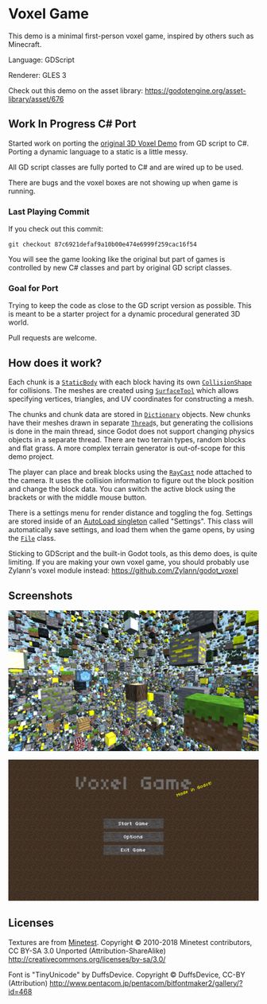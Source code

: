 # Voxel Game

This demo is a minimal first-person voxel game,
inspired by others such as Minecraft.

Language: GDScript

Renderer: GLES 3

Check out this demo on the asset library: https://godotengine.org/asset-library/asset/676

## Work In Progress C# Port

Started work on porting the [original 3D Voxel Demo](https://godotengine.org/asset-library/asset/676) from GD script to C#.
Porting a dynamic language to a static is a little messy. 

All GD script classes are fully ported to C# and are wired up to be used.

There are bugs and the voxel boxes are not showing up when game is running.

### Last Playing Commit

If you check out this commit:

```
git checkout 87c6921defaf9a10b00e474e6999f259cac16f54
```

You will see the game looking like the original but part of games is controlled by new C# classes and part by original GD script classes.

### Goal for Port

Trying to keep the code as close to the GD script version as possible. 
This is meant to be a starter project for a dynamic procedural generated 3D world.

Pull requests are welcome.

## How does it work?

Each chunk is a
[`StaticBody`](https://docs.godotengine.org/en/latest/classes/class_staticbody.html)
with each block having its own
[`CollisionShape`](https://docs.godotengine.org/en/latest/classes/class_collisionshape.html)
for collisions. The meshes are created using
[`SurfaceTool`](https://docs.godotengine.org/en/latest/classes/class_surfacetool.html)
which allows specifying vertices, triangles, and UV coordinates
for constructing a mesh.

The chunks and chunk data are stored in
[`Dictionary`](https://docs.godotengine.org/en/latest/classes/class_dictionary.html)
objects. New chunks have their meshes drawn in separate
[`Thread`](https://docs.godotengine.org/en/latest/classes/class_thread.html)s,
but generating the collisions is done in the main thread, since Godot does
not support changing physics objects in a separate thread. There
are two terrain types, random blocks and flat grass. A more
complex terrain generator is out-of-scope for this demo project.

The player can place and break blocks using the
[`RayCast`](https://docs.godotengine.org/en/latest/classes/class_raycast.html)
node attached to the camera. It uses the collision information to
figure out the block position and change the block data. You can
switch the active block using the brackets or with the middle mouse button.

There is a settings menu for render distance and toggling the fog.
Settings are stored inside of an
[AutoLoad singleton](https://docs.godotengine.org/en/latest/getting_started/step_by_step/singletons_autoload.html)
called "Settings". This class will automatically save
settings, and load them when the game opens, by using the
[`File`](https://docs.godotengine.org/en/latest/classes/class_file.html) class.

Sticking to GDScript and the built-in Godot tools, as this demo does, is
quite limiting. If you are making your own voxel game, you should probably
use Zylann's voxel module instead: https://github.com/Zylann/godot_voxel

## Screenshots

![Screenshot](screenshots/blocks.png)

![Screenshot](screenshots/title.png)

## Licenses

Textures are from [Minetest](https://www.minetest.net/). Copyright &copy; 2010-2018 Minetest contributors, CC BY-SA 3.0 Unported (Attribution-ShareAlike)
http://creativecommons.org/licenses/by-sa/3.0/

Font is "TinyUnicode" by DuffsDevice. Copyright &copy; DuffsDevice, CC-BY (Attribution) http://www.pentacom.jp/pentacom/bitfontmaker2/gallery/?id=468
